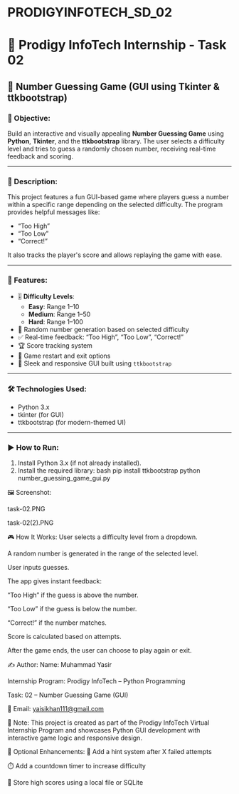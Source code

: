 # PRODIGYINFOTECH_SD_02
# 🎯 Prodigy InfoTech Internship - Task 02

## 🧩 Number Guessing Game (GUI using Tkinter & ttkbootstrap)

### 📌 Objective:
Build an interactive and visually appealing **Number Guessing Game** using **Python**, **Tkinter**, and the **ttkbootstrap** library. The user selects a difficulty level and tries to guess a randomly chosen number, receiving real-time feedback and scoring.

---

### 🧠 Description:
This project features a fun GUI-based game where players guess a number within a specific range depending on the selected difficulty. The program provides helpful messages like:
- “Too High”
- “Too Low”
- “Correct!”

It also tracks the player's score and allows replaying the game with ease.

---

### 🚀 Features:
- 🎚️ **Difficulty Levels**:
  - **Easy**: Range 1–10
  - **Medium**: Range 1–50
  - **Hard**: Range 1–100
- 🎯 Random number generation based on selected difficulty
- ✅ Real-time feedback: “Too High”, “Too Low”, “Correct!”
- 🏆 Score tracking system
- 🔁 Game restart and exit options
- 🎨 Sleek and responsive GUI built using `ttkbootstrap`

---

### 🛠️ Technologies Used:
- Python 3.x
- tkinter (for GUI)
- ttkbootstrap (for modern-themed UI)

---

### ▶️ How to Run:
1. Install Python 3.x (if not already installed).
2. Install the required library:
   bash
   pip install ttkbootstrap
   python number_guessing_game_gui.py

🖼️ Screenshot:

task-02.PNG

task-02(2).PNG
<!-- Replace `your_screenshot_filename.png` with the actual file name like `screenshot.png` -->
🎮 How It Works:
User selects a difficulty level from a dropdown.

A random number is generated in the range of the selected level.

User inputs guesses.

The app gives instant feedback:

“Too High” if the guess is above the number.

“Too Low” if the guess is below the number.

“Correct!” if the number matches.

Score is calculated based on attempts.

After the game ends, the user can choose to play again or exit.

✍️ Author:
Name: Muhammad Yasir

Internship Program: Prodigy InfoTech – Python Programming

Task: 02 – Number Guessing Game (GUI)

📧 Email: yaisikhan111@gmail.com

<!-- Replace `your_email@example.com` with your real email -->
📌 Note:
This project is created as part of the Prodigy InfoTech Virtual Internship Program and showcases Python GUI development with interactive game logic and responsive design.

🌟 Optional Enhancements:
🧠 Add a hint system after X failed attempts

⏱️ Add a countdown timer to increase difficulty

🏅 Store high scores using a local file or SQLite
